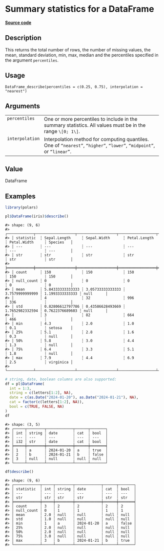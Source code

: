 

# Summary statistics for a DataFrame

[**Source code**](https://github.com/pola-rs/r-polars/tree/main/R/dataframe__frame.R#L1520)

## Description

This returns the total number of rows, the number of missing values, the
mean, standard deviation, min, max, median and the percentiles specified
in the argument <code>percentiles</code>.

## Usage

<pre><code class='language-R'>DataFrame_describe(percentiles = c(0.25, 0.75), interpolation = "nearest")
</code></pre>

## Arguments

<table>
<tr>
<td style="white-space: nowrap; font-family: monospace; vertical-align: top">
<code id="DataFrame_describe_:_percentiles">percentiles</code>
</td>
<td>
One or more percentiles to include in the summary statistics. All values
must be in the range <code style="white-space: pre;">\[0; 1\]</code>.
</td>
</tr>
<tr>
<td style="white-space: nowrap; font-family: monospace; vertical-align: top">
<code id="DataFrame_describe_:_interpolation">interpolation</code>
</td>
<td>
Interpolation method for computing quantiles. One of
<code>“nearest”</code>, <code>“higher”</code>, <code>“lower”</code>,
<code>“midpoint”</code>, or <code>“linear”</code>.
</td>
</tr>
</table>

## Value

DataFrame

## Examples

``` r
library(polars)

pl$DataFrame(iris)$describe()
```

    #> shape: (9, 6)
    #> ┌────────────┬──────────────────┬──────────────────┬─────────────────┬─────────────────┬───────────┐
    #> │ statistic  ┆ Sepal.Length     ┆ Sepal.Width      ┆ Petal.Length    ┆ Petal.Width     ┆ Species   │
    #> │ ---        ┆ ---              ┆ ---              ┆ ---             ┆ ---             ┆ ---       │
    #> │ str        ┆ str              ┆ str              ┆ str             ┆ str             ┆ str       │
    #> ╞════════════╪══════════════════╪══════════════════╪═════════════════╪═════════════════╪═══════════╡
    #> │ count      ┆ 150              ┆ 150              ┆ 150             ┆ 150             ┆ 150       │
    #> │ null_count ┆ 0                ┆ 0                ┆ 0               ┆ 0               ┆ 0         │
    #> │ mean       ┆ 5.84333333333333 ┆ 3.05733333333333 ┆ 3.7579999999999 ┆ 1.1993333333333 ┆ null      │
    #> │            ┆ 4                ┆ 32               ┆ 996             ┆ 336             ┆           │
    #> │ std        ┆ 0.82806612797786 ┆ 0.43586628493669 ┆ 1.7652982332594 ┆ 0.7622376689603 ┆ null      │
    #> │            ┆ 3                ┆ 82               ┆ 664             ┆ 466             ┆           │
    #> │ min        ┆ 4.3              ┆ 2.0              ┆ 1.0             ┆ 0.1             ┆ setosa    │
    #> │ 25%        ┆ 5.1              ┆ 2.8              ┆ 1.6             ┆ 0.3             ┆ null      │
    #> │ 50%        ┆ 5.8              ┆ 3.0              ┆ 4.4             ┆ 1.3             ┆ null      │
    #> │ 75%        ┆ 6.4              ┆ 3.3              ┆ 5.1             ┆ 1.8             ┆ null      │
    #> │ max        ┆ 7.9              ┆ 4.4              ┆ 6.9             ┆ 2.5             ┆ virginica │
    #> └────────────┴──────────────────┴──────────────────┴─────────────────┴─────────────────┴───────────┘

``` r
# string, date, boolean columns are also supported:
df = pl$DataFrame(
  int = 1:3,
  string = c(letters[1:2], NA),
  date = c(as.Date("2024-01-20"), as.Date("2024-01-21"), NA),
  cat = factor(c(letters[1:2], NA)),
  bool = c(TRUE, FALSE, NA)
)
df
```

    #> shape: (3, 5)
    #> ┌─────┬────────┬────────────┬──────┬───────┐
    #> │ int ┆ string ┆ date       ┆ cat  ┆ bool  │
    #> │ --- ┆ ---    ┆ ---        ┆ ---  ┆ ---   │
    #> │ i32 ┆ str    ┆ date       ┆ cat  ┆ bool  │
    #> ╞═════╪════════╪════════════╪══════╪═══════╡
    #> │ 1   ┆ a      ┆ 2024-01-20 ┆ a    ┆ true  │
    #> │ 2   ┆ b      ┆ 2024-01-21 ┆ b    ┆ false │
    #> │ 3   ┆ null   ┆ null       ┆ null ┆ null  │
    #> └─────┴────────┴────────────┴──────┴───────┘

``` r
df$describe()
```

    #> shape: (9, 6)
    #> ┌────────────┬─────┬────────┬────────────┬──────┬───────┐
    #> │ statistic  ┆ int ┆ string ┆ date       ┆ cat  ┆ bool  │
    #> │ ---        ┆ --- ┆ ---    ┆ ---        ┆ ---  ┆ ---   │
    #> │ str        ┆ str ┆ str    ┆ str        ┆ str  ┆ str   │
    #> ╞════════════╪═════╪════════╪════════════╪══════╪═══════╡
    #> │ count      ┆ 3   ┆ 2      ┆ 2          ┆ 2    ┆ 2     │
    #> │ null_count ┆ 0   ┆ 1      ┆ 1          ┆ 1    ┆ 1     │
    #> │ mean       ┆ 2.0 ┆ null   ┆ null       ┆ null ┆ null  │
    #> │ std        ┆ 1.0 ┆ null   ┆ null       ┆ null ┆ null  │
    #> │ min        ┆ 1   ┆ a      ┆ 2024-01-20 ┆ a    ┆ false │
    #> │ 25%        ┆ 2.0 ┆ null   ┆ null       ┆ null ┆ null  │
    #> │ 50%        ┆ 2.0 ┆ null   ┆ null       ┆ null ┆ null  │
    #> │ 75%        ┆ 3.0 ┆ null   ┆ null       ┆ null ┆ null  │
    #> │ max        ┆ 3   ┆ b      ┆ 2024-01-21 ┆ b    ┆ true  │
    #> └────────────┴─────┴────────┴────────────┴──────┴───────┘
